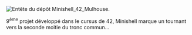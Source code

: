 <picture>
<img alt="Entête du dépôt Minishell_42_Mulhouse." src="https://github.com/Paype67210/Pipex_42_Mulhouse/blob/main/Tools/cover-minishell.png">
</picture>

9<sup>ème</sup> projet développé dans le cursus de 42, Minishell marque un tournant vers la seconde moitie du tronc commun...
